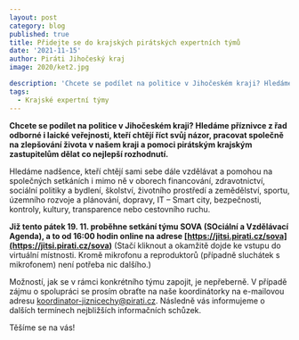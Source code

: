 ```yaml
---
layout: post
category: blog
published: true
title: Přidejte se do krajských pirátských expertních týmů
date: '2021-11-15'
author: Piráti Jihočeský kraj
image: 2020/ket2.jpg

description: 'Chcete se podílet na politice v Jihočeském kraji? Hledáme příznivce z řad odborné i laické veřejnosti, kteří chtějí říct svůj názor, pracovat společně na zlepšování života v našem kraji a pomoci pirátským krajským zastupitelům dělat co nejlepší rozhodnutí.'
tags:
  - Krajské expertní týmy
---
```

**Chcete se podílet na politice v Jihočeském kraji? Hledáme příznivce z řad odborné i laické veřejnosti, kteří chtějí říct svůj názor, pracovat společně na zlepšování života v našem 
kraji a pomoci pirátským krajským zastupitelům dělat co nejlepší rozhodnutí.**
 
Hledáme nadšence, kteří chtějí sami sebe dále vzdělávat a pomohou na společných setkáních i mimo ně v oborech financování, zdravotnictví, sociální politiky a bydlení, 
školství, životního prostředí a zemědělství, sportu, územního rozvoje a plánování, dopravy, IT – Smart city, bezpečnosti, kontroly, kultury, transparence nebo cestovního ruchu.
 
**Již tento pátek 19. 11. proběhne setkání týmu SOVA (SOciální a Vzdělávací Agenda), 
a to od 16:00 hodin online na adrese [https://jitsi.pirati.cz/sova](https://jitsi.pirati.cz/sova)** (Stačí kliknout a okamžitě dojde ke vstupu do virtuální místnosti. Kromě mikrofonu a reproduktorů (případně sluchátek s mikrofonem) není potřeba nic dalšího.)
 
Možností, jak se v rámci konkrétního týmu zapojit, je nepřeberně. V případě zájmu o spolupráci se prosím obraťte na naše koordinátorky na 
e-mailovou adresu koordinator-jiznicechy@pirati.cz. Následně vás informujeme o dalších termínech nejbližších informačních schůzek.
 
Těšíme se na vás!